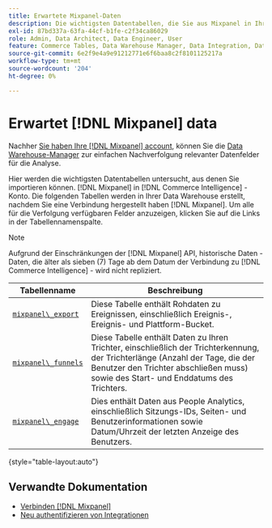 ```yaml
---
title: Erwartete Mixpanel-Daten
description: Die wichtigsten Datentabellen, die Sie aus Mixpanel in Ihre [!DNL Commerce Intelligence] -Konto.
exl-id: 87bd337a-63fa-44cf-b1fe-c2f34ca86029
role: Admin, Data Architect, Data Engineer, User
feature: Commerce Tables, Data Warehouse Manager, Data Integration, Data Import/Export
source-git-commit: 6e2f9e4a9e91212771e6f6baa8c2f8101125217a
workflow-type: tm+mt
source-wordcount: '204'
ht-degree: 0%

---
```


# Erwartet [!DNL Mixpanel] data

Nachher [Sie haben Ihre [!DNL Mixpanel] account](../integrations/mixpanel.md), können Sie die [Data Warehouse-Manager](../../../data-analyst/data-warehouse-mgr/tour-dwm.md) zur einfachen Nachverfolgung relevanter Datenfelder für die Analyse.

Hier werden die wichtigsten Datentabellen untersucht, aus denen Sie importieren können. [!DNL Mixpanel] in [!DNL Commerce Intelligence] -Konto. Die folgenden Tabellen werden in Ihrer Data Warehouse erstellt, nachdem Sie eine Verbindung hergestellt haben [!DNL Mixpanel]. Um alle für die Verfolgung verfügbaren Felder anzuzeigen, klicken Sie auf die Links in der Tabellennamenspalte.

>[!NOTE]
>
>Aufgrund der Einschränkungen der [!DNL Mixpanel] API, historische Daten - Daten, die älter als sieben (7) Tage ab dem Datum der Verbindung zu [!DNL Commerce Intelligence] - wird nicht repliziert.

| **Tabellenname** | **Beschreibung** |
|-----|-----|
| [`mixpanel\_export`](https://developer.mixpanel.com/reference/raw-data-export-api#datafeed) | Diese Tabelle enthält Rohdaten zu Ereignissen, einschließlich Ereignis-, Ereignis- und Plattform-Bucket. |
| [`mixpanel\_funnels`](https://developer.mixpanel.com/reference/raw-data-export-api#funnels-default) | Diese Tabelle enthält Daten zu Ihren Trichter, einschließlich der Trichterkennung, der Trichterlänge (Anzahl der Tage, die der Benutzer den Trichter abschließen muss) sowie des Start- und Enddatums des Trichters. |
| [`mixpanel\_engage`](https://developer.mixpanel.com/reference/raw-data-export-api#engage-default) | Dies enthält Daten aus People Analytics, einschließlich Sitzungs-IDs, Seiten- und Benutzerinformationen sowie Datum/Uhrzeit der letzten Anzeige des Benutzers. |

{style="table-layout:auto"}

## Verwandte Dokumentation

* [Verbinden [!DNL Mixpanel]](../integrations/mixpanel.md)
* [Neu authentifizieren von Integrationen](https://experienceleague.adobe.com/docs/commerce-knowledge-base/kb/how-to/mbi-reauthenticating-integrations.html)
